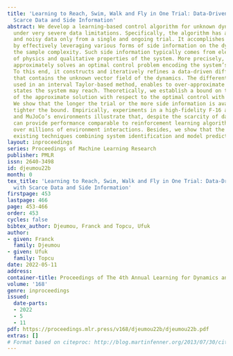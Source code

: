 ```yaml
---
title: 'Learning to Reach, Swim, Walk and Fly in One Trial: Data-Driven Control with
  Scarce Data and Side Information'
abstract: We develop a learning-based control algorithm for unknown dynamical systems
  under very severe data limitations. Specifically, the algorithm has access to streaming
  and noisy data only from a single and ongoing trial. It accomplishes such performance
  by effectively leveraging various forms of side information on the dynamics to reduce
  the sample complexity. Such side information typically comes from elementary laws
  of physics and qualitative properties of the system. More precisely, the algorithm
  approximately solves an optimal control problem encoding the system’s desired behavior.
  To this end, it constructs and iteratively refines a data-driven differential inclusion
  that contains the unknown vector field of the dynamics. The differential inclusion,
  used in an interval Taylor-based method, enables to over-approximate the set of
  states the system may reach. Theoretically, we establish a bound on the suboptimality
  of the approximate solution with respect to the optimal control with known dynamics.
  We show that the longer the trial or the more side information is available, the
  tighter the bound. Empirically, experiments in a high-fidelity F-16 aircraft simulator
  and MuJoCo’s environments illustrate that, despite the scarcity of data, the algorithm
  can provide performance comparable to reinforcement learning algorithms trained
  over millions of environment interactions. Besides, we show that the algorithm outperforms
  existing techniques combining system identification and model predictive control.
layout: inproceedings
series: Proceedings of Machine Learning Research
publisher: PMLR
issn: 2640-3498
id: djeumou22b
month: 0
tex_title: 'Learning to Reach, Swim, Walk and Fly in One Trial: Data-Driven Control
  with Scarce Data and Side Information'
firstpage: 453
lastpage: 466
page: 453-466
order: 453
cycles: false
bibtex_author: Djeumou, Franck and Topcu, Ufuk
author:
- given: Franck
  family: Djeumou
- given: Ufuk
  family: Topcu
date: 2022-05-11
address:
container-title: Proceedings of The 4th Annual Learning for Dynamics and Control Conference
volume: '168'
genre: inproceedings
issued:
  date-parts:
  - 2022
  - 5
  - 11
pdf: https://proceedings.mlr.press/v168/djeumou22b/djeumou22b.pdf
extras: []
# Format based on citeproc: http://blog.martinfenner.org/2013/07/30/citeproc-yaml-for-bibliographies/
---
```

